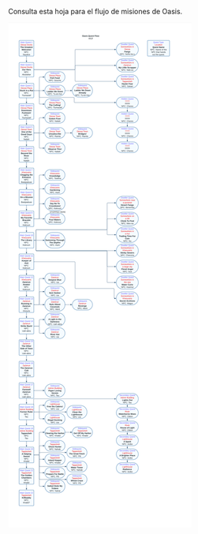Consulta esta hoja para el flujo de misiones de Oasis.

<img src="../../../img/wiki/oasis_info.png">




